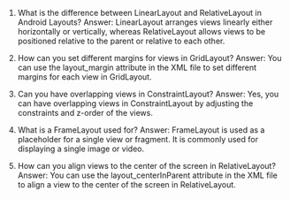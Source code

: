 1. What is the difference between LinearLayout and RelativeLayout in Android Layouts?
Answer: LinearLayout arranges views linearly either horizontally or vertically, whereas RelativeLayout allows views to be positioned relative to the parent or relative to each other.

2. How can you set different margins for views in GridLayout?
Answer: You can use the layout_margin attribute in the XML file to set different margins for each view in GridLayout.

3. Can you have overlapping views in ConstraintLayout?
Answer: Yes, you can have overlapping views in ConstraintLayout by adjusting the constraints and z-order of the views.

4. What is a FrameLayout used for?
Answer: FrameLayout is used as a placeholder for a single view or fragment. It is commonly used for displaying a single image or video.

5. How can you align views to the center of the screen in RelativeLayout?
Answer: You can use the layout_centerInParent attribute in the XML file to align a view to the center of the screen in RelativeLayout.